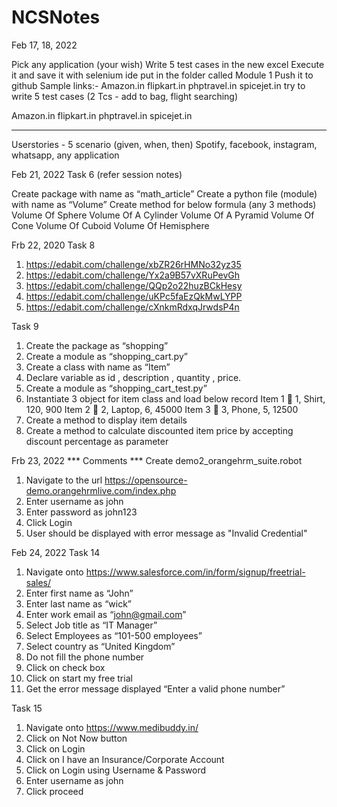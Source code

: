 # NCSNotes


Feb 17, 18, 2022

Pick any application (your wish)
Write 5 test cases in the new excel
Execute it and save it with selenium ide
put in the folder called Module 1
Push it to github
Sample links:- Amazon.in flipkart.in phptravel.in spicejet.in try to write 5 test cases (2 Tcs - add to bag, flight searching) 


Amazon.in
flipkart.in
phptravel.in
spicejet.in 

--- 

Userstories - 5 scenario (given, when, then)
Spotify, facebook, instagram, whatsapp, any application



Feb 21, 2022 Task 6 (refer session notes)

Create package with name as “math_article”
Create a python file (module) with name as “Volume”
Create method for below formula (any 3 methods) Volume Of Sphere Volume Of A Cylinder Volume Of A Pyramid Volume Of Cone Volume Of Cuboid Volume Of Hemisphere



Frb 22, 2020
Task 8 
1.	https://edabit.com/challenge/xbZR26rHMNo32yz35
2.	https://edabit.com/challenge/Yx2a9B57vXRuPevGh
3.	https://edabit.com/challenge/QQp2o22huzBCkHesy
4.	https://edabit.com/challenge/uKPc5faEzQkMwLYPP
5.	https://edabit.com/challenge/cXnkmRdxqJrwdsP4n

Task 9
1.	Create the package as “shopping”
2.	Create a module as “shopping_cart.py”
3.	Create a class with name as “Item”
4.	Declare variable as id , description , quantity , price.
5.	Create a module as “shopping_cart_test.py”
6.	Instantiate 3 object for item class and load below record
Item 1  1, Shirt, 120, 900
Item 2  2, Laptop, 6, 45000 
Item 3  3, Phone, 5, 12500 
7.	Create a method to display item details 
8.	Create a method to calculate discounted item price by accepting discount percentage as parameter 





Frb 23, 2022
*** Comments ***
Create demo2_orangehrm_suite.robot
1. Navigate to the url https://opensource-demo.orangehrmlive.com/index.php
2. Enter username as john
3. Enter password as john123
4. Click Login
5. User should be displayed with error message as "Invalid Credential"



Feb 24, 2022
Task 14 
1.	Navigate onto https://www.salesforce.com/in/form/signup/freetrial-sales/
2.	Enter first name as “John”
3.	Enter last name as “wick”
4.	Enter work email as “john@gmail.com”
5.	Select Job title as “IT Manager”
6.	Select Employees as “101-500 employees”
7.	Select country as “United Kingdom”
8.	Do not fill the phone number
9.	Click on check box 
10.	Click on start my free trial 
11.	Get the error message displayed “Enter a valid phone number”


Task 15 
1.	Navigate onto https://www.medibuddy.in/
2.	Click on Not Now button
3.	Click on Login
4.	Click on I have an Insurance/Corporate Account 
5.	Click on Login using Username & Password
6.	Enter username as john 
7.	Click proceed 



